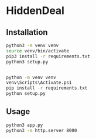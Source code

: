 # HiddenDeal

## Installation

```bash
python3 -m venv venv
source venv/bin/activate
pip3 install -r requirements.txt
python3 setup.py


python -m venv venv
venv\Scripts\Activate.ps1
pip install -r requirements.txt
python setup.py
```

## Usage

```bash
python3 app.py
python3 -m http.server 8000
```

